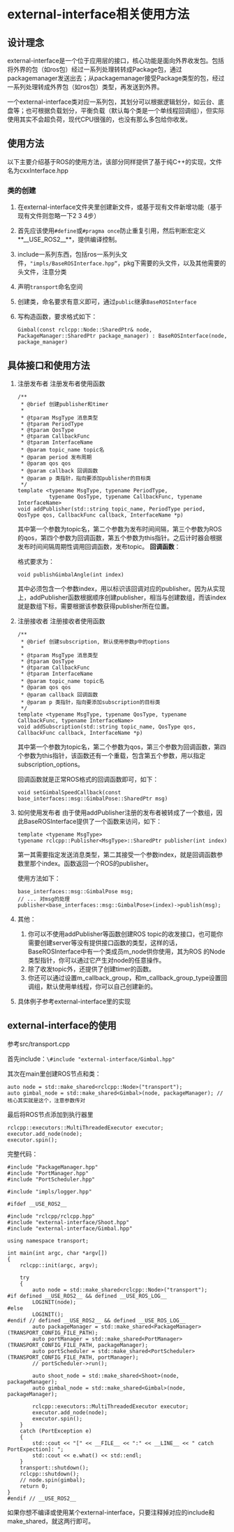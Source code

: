 # external-interface相关使用方法

## 设计理念

external-interface是一个位于应用层的接口，核心功能是面向外界收发包。包括将外界的包（如ros包）经过一系列处理转转成Package包，通过packagemanager发送出去；从packagemanager接受Package类型的包，经过一系列处理转成外界包（如ros包）类型，再发送到外界。

一个external-interface类对应一系列包，其划分可以根据逻辑划分，如云台、底盘等；也可根据负载划分，平衡负载（默认每个类是一个单线程回调组），但实际使用其实不会超负荷，现代CPU很强的，也没有那么多包给你收发。

## 使用方法

以下主要介绍基于ROS的使用方法，该部分同样提供了基于纯C++的实现，文件名为cxxInterface.hpp

### 类的创建

1. 在external-interface文件夹里创建新文件，或基于现有文件新增功能（基于现有文件则忽略一下2 3 4步）

2. 首先应该使用`#define`或`#pragma once`防止重复引用，然后判断宏定义**__USE_ROS2\_\_**，提供编译控制。

3. include一系列东西，包括ros一系列头文件，`"impls/BaseROSInterface.hpp“`，pkg下需要的头文件，以及其他需要的头文件，注意分类

4. 声明`transport`命名空间

5. 创建类，命名要求有意义即可，通过`public`继承`BaseROSInterface`

6. 写构造函数，要求格式如下：

   ```
   Gimbal(const rclcpp::Node::SharedPtr& node, PackageManager::SharedPtr package_manager) : BaseROSInterface(node, package_manager)
   ```

## 具体接口和使用方法

1. 注册发布者
   注册发布者使用函数

   ```
   /**
    * @brief 创建publisher和timer
    * 
    * @tparam MsgType 消息类型
    * @tparam PeriodType 
    * @tparam QosType 
    * @tparam CallbackFunc 
    * @tparam InterfaceName 
    * @param topic_name topic名
    * @param period 发布周期
    * @param qos qos
    * @param callback 回调函数 
    * @param p 类指针，指向要添加publisher的目标类
    */
   template <typename MsgType, typename PeriodType,
             typename QosType, typename CallbackFunc, typename InterfaceName>
   void addPublisher(std::string topic_name, PeriodType period, QosType qos, CallbackFunc callback, InterfaceName *p)
   ```

   其中第一个参数为topic名，第二个参数为发布时间间隔，第三个参数为ROS的qos，第四个参数为回调函数，第五个参数为this指针。之后计时器会根据发布时间间隔周期性调用回调函数，发布topic。
   **回调函数**：

   格式要求为：

   ```
   void publishGimbalAngle(int index)
   ```

   其中必须包含一个参数index，用以标识该回调对应的publisher。因为从实现上，addPublisher函数根据顺序创建publisher，相当与创建数组，而该index就是数组下标，需要根据该参数获得publisher所在位置。

2. 注册接收者
   注册接收者使用函数

   ```
   /**
    * @brief 创建subscription, 默认使用参数p中的options
    * 
    * @tparam MsgType 消息类型
    * @tparam QosType 
    * @tparam CallbackFunc 
    * @tparam InterfaceName 
    * @param topic_name topic名
    * @param qos qos
    * @param callback 回调函数
    * @param p 类指针，指向要添加subscription的目标类
    */
   template <typename MsgType, typename QosType, typename CallbackFunc, typename InterfaceName>
   void addSubscription(std::string topic_name, QosType qos, CallbackFunc callback, InterfaceName *p)
   ```

   其中第一个参数为topic名，第二个参数为qos，第三个参数为回调函数，第四个参数为this指针，该函数还有一个重载，包含第五个参数，用以指定subscription_options。

   回调函数就是正常ROS格式的回调函数即可，如下：

   ```
   void setGimbalSpeedCallback(const base_interfaces::msg::GimbalPose::SharedPtr msg)
   ```

3. 如何使用发布者
   由于使用addPublisher注册的发布者被转成了一个数组，因此BaseROSInterface提供了一个函数来访问，如下：

   ```
   template <typename MsgType>
   typename rclcpp::Publisher<MsgType>::SharedPtr publisher(int index)
   ```

   第一其需要指定发送消息类型，第二其接受一个参数index，就是回调函数参数里那个index。函数返回一个ROS的publisher。

   使用方法如下：

   ```
   base_interfaces::msg::GimbalPose msg;
   // ... 对msg的处理
   publisher<base_interfaces::msg::GimbalPose>(index)->publish(msg);
   ```

4. 其他：

   1. 你可以不使用addPublisher等函数创建ROS topic的收发接口，也可能你需要创建server等没有提供接口函数的类型，这样的话，BaseROSInterface中有一个类成员m_node供你使用，其为ROS 的Node类型指针，你可以通过它产生对node的任意操作。
   2. 除了收发topic外，还提供了创建timer的函数。
   3. 你还可以通过设置m_callback_group，和m_callback_group_type设置回调组，默认使用单线程，你可以自己创建新的。

5. 具体例子参考external-interface里的实现

## external-interface的使用

参考src/transport.cpp

首先include：`\#include "external-interface/Gimbal.hpp"`

其次在main里创建ROS节点和类：

```
auto node = std::make_shared<rclcpp::Node>("transport");
auto gimbal_node = std::make_shared<Gimbal>(node, packageManager); // 核心其实就是这个，注意参数传对
```

最后将ROS节点添加到执行器里

```
rclcpp::executors::MultiThreadedExecutor executor;
executor.add_node(node);
executor.spin();
```

完整代码：

```
#include "PackageManager.hpp"
#include "PortManager.hpp"
#include "PortScheduler.hpp"

#include "impls/logger.hpp"

#ifdef __USE_ROS2__

#include "rclcpp/rclcpp.hpp"
#include "external-interface/Shoot.hpp"
#include "external-interface/Gimbal.hpp"

using namespace transport;

int main(int argc, char *argv[])
{
    rclcpp::init(argc, argv);

    try
    {
        auto node = std::make_shared<rclcpp::Node>("transport");
#if defined __USE_ROS2__ && defined __USE_ROS_LOG__
        LOGINIT(node);
#else
        LOGINIT();
#endif // defined __USE_ROS2__ && defined __USE_ROS_LOG__
        auto packageManager = std::make_shared<PackageManager>(TRANSPORT_CONFIG_FILE_PATH);
        auto portManager = std::make_shared<PortManager>(TRANSPORT_CONFIG_FILE_PATH, packageManager);
        auto portScheduler = std::make_shared<PortScheduler>(TRANSPORT_CONFIG_FILE_PATH, portManager);
        // portScheduler->run();

        auto shoot_node = std::make_shared<Shoot>(node, packageManager);
        auto gimbal_node = std::make_shared<Gimbal>(node, packageManager);

        rclcpp::executors::MultiThreadedExecutor executor;
        executor.add_node(node);
        executor.spin();
    }
    catch (PortException e)
    {
        std::cout << "[" << __FILE__ << ":" << __LINE__ << " catch PortExpection]: ";
        std::cout << e.what() << std::endl;
    }
    transport::shutdown();
    rclcpp::shutdown();
    // node.spin(gimbal);
    return 0;
}
#endif // __USE_ROS2__
```

如果你想不编译或使用某个external-interface，只要注释掉对应的include和make_shared，就这两行即可。
